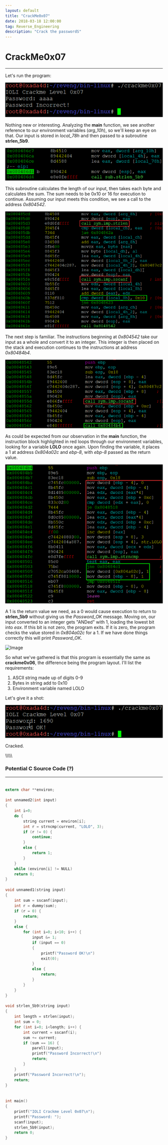 ```yaml
---
layout: default
title: "CrackMe0x07"
date: 2018-03-18 12:00:00
tag: Reverse_Engineering
description: "Crack the passwordS"
---
```


# CrackMe0x07

___

Let's run the program:

![Image](/images/crackme0x07/wrong_pw.png)

Nothing new or interesting. Analyzing the **main** function, we see another reference to our environment variables (*arg_10h*), so we'll keep an eye on that. Our input is stored in *local_78h* and then passed to a subroutine **strlen_5b9**.

![Image](/images/crackme0x07/call_to_strlen5.png)

This subroutine calculates the length of our input, then takes each byte and calculates the sum. The sum needs to be 0x10 or 16 for execution to continue. Assuming our input meets this condition, we see a call to the address *0x804542*.

![Image](/images/crackme0x07/strlen5_beg.png)

The next step is familiar. The instructions beginning at *0x804542* take our input as a whole and convert it to an integer. This integer is then placed on the stack and execution continues to the instructions at address *0x80484b4*.

![Image](/images/crackme0x07/8542.png)

As could be expected from our observation in the **main** function, the instruction block highlighted in red loops through our environment variables, looking for a variable **LOLO** once again. Upon finding the variable, it places a 1 at address *0x804a02c* and *ebp-8*, with *ebp-8* passed as the return value.

![Image](/images/crackme0x07/84b4.png)

A 1 is the return value we need, as a 0 would cause execution to return to **strlen_5b9** without giving us the *Password_OK* message. Moving on, our input converted to an integer gets "ANDed" with 1, loading the lowest bit into *eax*. If this bit is not zero, the program exits. If it is zero, the program checks the value stored in *0x804a02c* for a 1. If we have done things correctly this will print *Password_OK*.

![Image](/images/crackme0x07/8452_2.png)

So what we've gathered is that this program is essentially the same as **crackme0x06**, the difference being the program layout. I'll list the requirements:

1. ASCII string made up of digits 0-9
2. Bytes in string add to 0x10
3. Environment variable named LOLO

Let's give it a shot:

![Image](/images/crackme0x07/correct_pw.png)

Cracked.

\\\\\\\\\\

### Potential C Source Code (?)

___

```c

extern char **environ;

int unnamed2(int input)
{
	int i=0;
	do {
		string current = environ[i];
		int r = strncmp(current, "LOLO", 3);
		if (r != 0) { 
			continue; 
		}
		else {
			return 1;
		}
	} 
	while (environ[i] != NULL)
	return 0;
}

void unnamed1(string input)
{
	int sum = sscanf(input);
	int r = dummy(sum);
	if (r = 0) {
		return;
	}
	else {
		for (int i=0; i<10; i++) {
			input &= 1;
			if (input == 0)
			{
				printf("Password OK!\n")
				exit(0);
			}
			else {
				return;
			}
		}
	}
}

void strlen_5b9(string input)
{
	int length = strlen(input);
	int sum = 0;
	for (int i=0; i<length; i++) {
		int current = sscanf(i);
		sum += current;
		if (sum == 16) {
			parell(input);
			printf("Password Incorrect!\n")
			return;
		}
	}
	printf("Password Incorrect!\n");
	return;
} 


int main()
{
	printf("IOLI Crackme Level 0x07\n");
	printf("Password: ");
	scanf(input);
	strlen_5b9(input);
	return 0;
}

```

